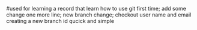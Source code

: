 #used for learning
a record that learn how to use git first time;
add some change
one more line;
new branch change;
checkout user name and email
creating a new branch id qucick and simple
